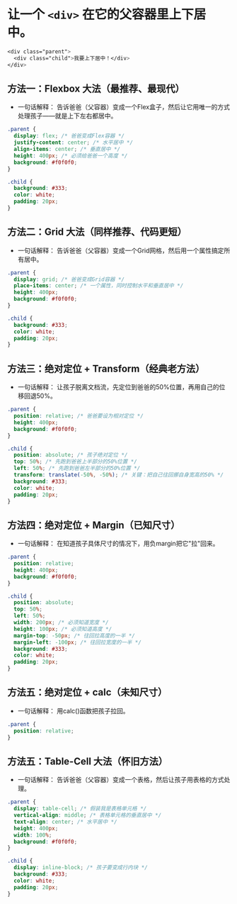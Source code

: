 # 让一个 `<div>` 在它的父容器里上下居中。

```css
<div class="parent">
  <div class="child">我要上下居中！</div>
</div>
```

## 方法一：Flexbox 大法（最推荐、最现代）

- 一句话解释： 告诉爸爸（父容器）变成一个Flex盒子，然后让它用唯一的方式处理孩子——就是上下左右都居中。

```css
.parent {
  display: flex; /* 爸爸变成Flex容器 */
  justify-content: center; /* 水平居中 */
  align-items: center; /* 垂直居中 */
  height: 400px; /* 必须给爸爸一个高度 */
  background: #f0f0f0;
}

.child {
  background: #333;
  color: white;
  padding: 20px;
}
```

## 方法二：Grid 大法（同样推荐、代码更短）

- 一句话解释： 告诉爸爸（父容器）变成一个Grid网格，然后用一个属性搞定所有居中。

```css
.parent {
  display: grid; /* 爸爸变成Grid容器 */
  place-items: center; /* 一个属性，同时控制水平和垂直居中 */
  height: 400px;
  background: #f0f0f0;
}

.child {
  background: #333;
  color: white;
  padding: 20px;
}
```

## 方法三：绝对定位 + Transform（经典老方法）

- 一句话解释： 让孩子脱离文档流，先定位到爸爸的50%位置，再用自己的位移回退50%。

```css
.parent {
  position: relative; /* 爸爸要设为相对定位 */
  height: 400px;
  background: #f0f0f0;
}

.child {
  position: absolute; /* 孩子绝对定位 */
  top: 50%; /* 先跑到爸爸上半部分的50%位置 */
  left: 50%; /* 先跑到爸爸左半部分的50%位置 */
  transform: translate(-50%, -50%); /* 关键：把自己往回挪自身宽高的50% */
  background: #333;
  color: white;
  padding: 20px;
}
```

## 方法四：绝对定位 + Margin（已知尺寸）

- 一句话解释： 在知道孩子具体尺寸的情况下，用负margin把它"拉"回来。

```css
.parent {
  position: relative;
  height: 400px;
  background: #f0f0f0;
}

.child {
  position: absolute;
  top: 50%;
  left: 50%;
  width: 200px; /* 必须知道宽度 */
  height: 100px; /* 必须知道高度 */
  margin-top: -50px; /* 往回拉高度的一半 */
  margin-left: -100px; /* 往回拉宽度的一半 */
  background: #333;
  color: white;
  padding: 20px;
}
```

## 方法五：绝对定位 + calc（未知尺寸）

- 一句话解释： 用calc()函数把孩子拉回。

```css
.parent {
  position: relative;
}
```

## 方法五：Table-Cell 大法（怀旧方法）

- 一句话解释： 告诉爸爸（父容器）变成一个表格，然后让孩子用表格的方式处理。

```css
.parent {
  display: table-cell; /* 假装我是表格单元格 */
  vertical-align: middle; /* 表格单元格的垂直居中 */
  text-align: center; /* 水平居中 */
  height: 400px;
  width: 100%;
  background: #f0f0f0;
}

.child {
  display: inline-block; /* 孩子要变成行内块 */
  background: #333;
  color: white;
  padding: 20px;
}
```
